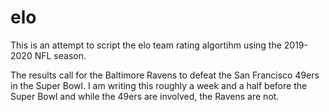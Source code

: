 # elo

This is an attempt to script the elo team rating algortihm using the 2019-2020 NFL season.

The results call for the Baltimore Ravens to defeat the San Francisco 49ers in the Super Bowl. I am writing this roughly a week and a half before the Super Bowl and while the 49ers are involved, the Ravens are not.